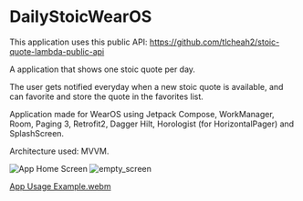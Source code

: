 # DailyStoicWearOS

This application uses this public API: https://github.com/tlcheah2/stoic-quote-lambda-public-api

A application that shows one stoic quote per day.

The user gets notified everyday when a new stoic quote is available, and can favorite and store the quote in the favorites list.

Application made for WearOS using Jetpack Compose, WorkManager, Room, Paging 3, Retrofit2, Dagger Hilt, Horologist (for HorizontalPager) and SplashScreen.

Architecture used: MVVM.

![App Home Screen](https://github.com/luludevmuniz/DailyStoicWearOS/assets/85970251/d48c3146-545b-4095-b560-f168ee3e50d4)
![empty_screen](https://github.com/luludevmuniz/DailyStoicWearOS/assets/85970251/eaf098d6-ef0f-418e-aa14-cecb6e360a96)

[App Usage Example.webm](https://github.com/luludevmuniz/DailyStoicWearOS/assets/85970251/f84fed79-f035-4556-b0d4-5d1bc4317481)
